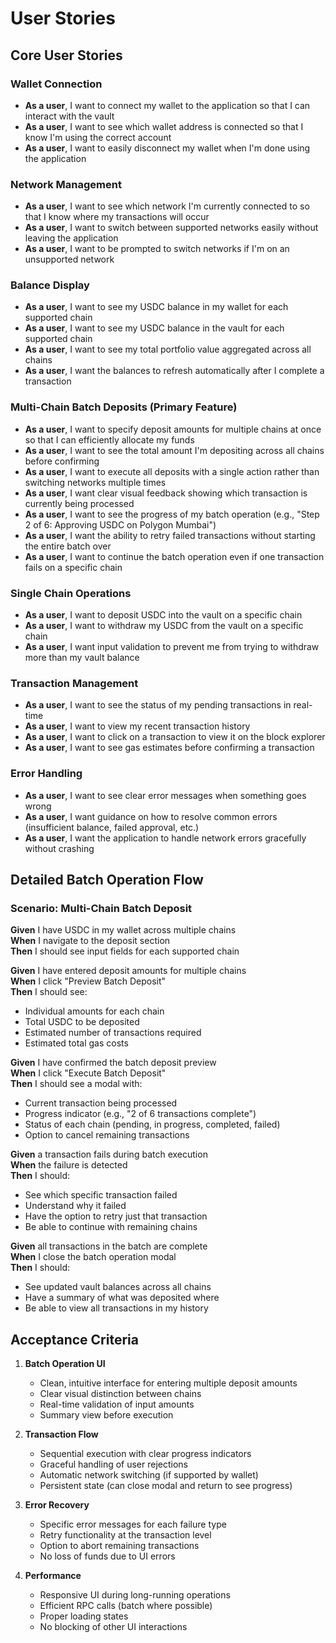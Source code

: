 # User Stories

## Core User Stories

### Wallet Connection
- **As a user**, I want to connect my wallet to the application so that I can interact with the vault
- **As a user**, I want to see which wallet address is connected so that I know I'm using the correct account
- **As a user**, I want to easily disconnect my wallet when I'm done using the application

### Network Management
- **As a user**, I want to see which network I'm currently connected to so that I know where my transactions will occur
- **As a user**, I want to switch between supported networks easily without leaving the application
- **As a user**, I want to be prompted to switch networks if I'm on an unsupported network

### Balance Display
- **As a user**, I want to see my USDC balance in my wallet for each supported chain
- **As a user**, I want to see my USDC balance in the vault for each supported chain
- **As a user**, I want to see my total portfolio value aggregated across all chains
- **As a user**, I want the balances to refresh automatically after I complete a transaction

### Multi-Chain Batch Deposits (Primary Feature)
- **As a user**, I want to specify deposit amounts for multiple chains at once so that I can efficiently allocate my funds
- **As a user**, I want to see the total amount I'm depositing across all chains before confirming
- **As a user**, I want to execute all deposits with a single action rather than switching networks multiple times
- **As a user**, I want clear visual feedback showing which transaction is currently being processed
- **As a user**, I want to see the progress of my batch operation (e.g., "Step 2 of 6: Approving USDC on Polygon Mumbai")
- **As a user**, I want the ability to retry failed transactions without starting the entire batch over
- **As a user**, I want to continue the batch operation even if one transaction fails on a specific chain

### Single Chain Operations
- **As a user**, I want to deposit USDC into the vault on a specific chain
- **As a user**, I want to withdraw my USDC from the vault on a specific chain
- **As a user**, I want input validation to prevent me from trying to withdraw more than my vault balance

### Transaction Management
- **As a user**, I want to see the status of my pending transactions in real-time
- **As a user**, I want to view my recent transaction history
- **As a user**, I want to click on a transaction to view it on the block explorer
- **As a user**, I want to see gas estimates before confirming a transaction

### Error Handling
- **As a user**, I want to see clear error messages when something goes wrong
- **As a user**, I want guidance on how to resolve common errors (insufficient balance, failed approval, etc.)
- **As a user**, I want the application to handle network errors gracefully without crashing

## Detailed Batch Operation Flow

### Scenario: Multi-Chain Batch Deposit

**Given** I have USDC in my wallet across multiple chains  
**When** I navigate to the deposit section  
**Then** I should see input fields for each supported chain

**Given** I have entered deposit amounts for multiple chains  
**When** I click "Preview Batch Deposit"  
**Then** I should see:
- Individual amounts for each chain
- Total USDC to be deposited
- Estimated number of transactions required
- Estimated total gas costs

**Given** I have confirmed the batch deposit preview  
**When** I click "Execute Batch Deposit"  
**Then** I should see a modal with:
- Current transaction being processed
- Progress indicator (e.g., "2 of 6 transactions complete")
- Status of each chain (pending, in progress, completed, failed)
- Option to cancel remaining transactions

**Given** a transaction fails during batch execution  
**When** the failure is detected  
**Then** I should:
- See which specific transaction failed
- Understand why it failed
- Have the option to retry just that transaction
- Be able to continue with remaining chains

**Given** all transactions in the batch are complete  
**When** I close the batch operation modal  
**Then** I should:
- See updated vault balances across all chains
- Have a summary of what was deposited where
- Be able to view all transactions in my history

## Acceptance Criteria

1. **Batch Operation UI**
   - Clean, intuitive interface for entering multiple deposit amounts
   - Clear visual distinction between chains
   - Real-time validation of input amounts
   - Summary view before execution

2. **Transaction Flow**
   - Sequential execution with clear progress indicators
   - Graceful handling of user rejections
   - Automatic network switching (if supported by wallet)
   - Persistent state (can close modal and return to see progress)

3. **Error Recovery**
   - Specific error messages for each failure type
   - Retry functionality at the transaction level
   - Option to abort remaining transactions
   - No loss of funds due to UI errors

4. **Performance**
   - Responsive UI during long-running operations
   - Efficient RPC calls (batch where possible)
   - Proper loading states
   - No blocking of other UI interactions